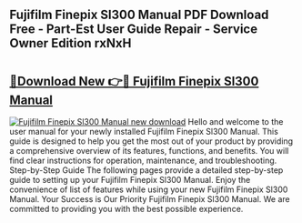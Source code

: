 ## Fujifilm Finepix Sl300 Manual PDF Download Free - Part-Est User Guide Repair - Service Owner Edition rxNxH

# <h2><a href="http://cf25317.oget.top/?id=Fujifilm+Finepix+Sl300+Manual">🔗Download New 👉🔴 Fujifilm Finepix Sl300 Manual</a></h2>

[![Fujifilm Finepix Sl300 Manual new download](https://i.imgur.com/5g1atiW.png)](http://cf25317.oget.top/?id=Fujifilm+Finepix+Sl300+Manual)
Hello and welcome to the user manual for your newly installed Fujifilm Finepix Sl300 Manual. This guide is designed to help you get the most out of your product by providing a comprehensive overview of its features, functions, and benefits. You will find clear instructions for operation, maintenance, and troubleshooting. Step-by-Step Guide The following pages provide a detailed step-by-step guide to setting up your Fujifilm Finepix Sl300 Manual. Enjoy the convenience of list of features while using your new Fujifilm Finepix Sl300 Manual. Your Success is Our Priority Fujifilm Finepix Sl300 Manual. We are committed to providing you with the best possible experience.
